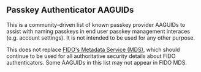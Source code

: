## Passkey Authenticator AAGUIDs

This is a community-driven list of known passkey provider AAGUIDs to assist with naming passkeys in end user passkey management interaces (e.g. account settings). It is not intended to be used for any other purpose.

This does not replace [FIDO's Metadata Service (MDS)](https://fidoalliance.org/metadata/), which should continue to be used for all authoritative security details about FIDO authenticators. Some AAGUIDs in this list may not appear in FIDO MDS.
